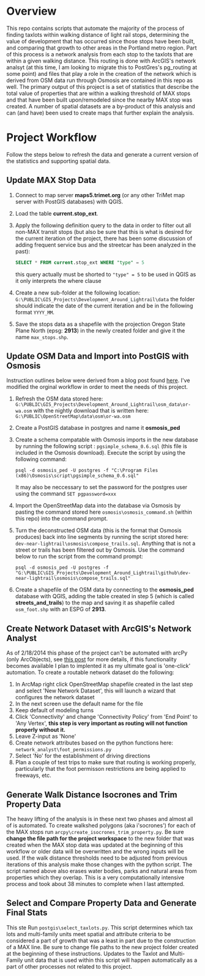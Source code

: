 # Overview

This repo contains scripts that automate the majority of the process of finding taxlots within walking distance of light rail stops, determining the value of development that has occurred since those stops have been built, and comparing that growth to other areas in the Portland metro region.  Part of this process is a network analysis from each stop to the taxlots that are within a given walking distance.  This routing is done with ArcGIS's network analsyt (at this time, I am looking to migrate this to PostGres's pg_routing at some point) and files that play a role in the creation of the network which is derived from OSM data run through Osmosis are contained in this repo as well.  The primary output of this project is a set of statistics that describe the total value of properties that are within a walking threshold of MAX stops and that have been built upon/remodeled since the nearby MAX stop was created.  A number of spatial datasets are a by-product of this analysis and can (and have) been used to create maps that further explain the analysis.

# Project Workflow

Follow the steps below to refresh the data and generate a current version of the statistics and supporting spatial data.

## Update MAX Stop Data

1. Connect to map server **maps5.trimet.org** (or any other TriMet map server with PostGIS databases) with QGIS.
2. Load the table **current.stop_ext**.
3. Apply the following definition query to the data in order to filter out all non-MAX transit stops (but also be sure that this is what is desired for the current iteration of the project, there has been some discussion of adding frequent service bus and the streetcar has been analyzed in the past):

	```sql
	SELECT * FROM current.stop_ext WHERE "type" = 5
	```

	this query actually must be shorted to `"type" = 5` to be used in QGIS as it only interprets the where clause

4. Create a new sub-folder at the following location: `G:\PUBLIC\GIS_Projects\Development_Around_Lightrail\data` the folder should indicate the date of the current iteration and be in the following format `YYYY_MM`.
5. Save the stops data as a shapefile with the projection Oregon State Plane North (epsg: **2913**) in the newly created folder and give it the name `max_stops.shp`.

## Update OSM Data and Import into PostGIS with Osmosis

Instruction outlines below were derived from a blog post found [here](http://skipperkongen.dk/2012/08/02/import-osm-data-into-postgis-using-osmosis/).  I've modified the orginal workflow in order to meet the needs of this project.

1. Refresh the OSM data stored here: `G:\PUBLIC\GIS_Projects\Development_Around_Lightrail\osm_data\or-wa.osm` with the nightly download that is written here: `G:\PUBLIC\OpenStreetMap\data\osm\or-wa.osm`
2. Create a PostGIS database in postgres and name it **osmosis_ped**
3. Create a schema compatable with Osmosis imports in the new database by running the following script : `pgsimple_schema_0.6.sql` (this file is included in the Osmosis download).  Execute the script by using the following command:

	```Shell
	psql -d osmosis_ped -U postgres -f "C:\Program Files (x86)\Osmosis\script\pgsimple_schema_0.6.sql"
	```
	It may also be neccessary to set the password for the postgres user using the command `SET pgpassword=xxx`

4. Import the OpenStreetMap data into the database via Osmosis by pasting the command stored here `osmosis\osmosis_command.sh` (within this repo) into the command prompt.
5. Turn the deconstructed OSM data (this is the format that Osmosis produces) back into line segments by running the script stored here: `dev-near-lightrail\osmosis\compose_trails.sql`.  Anything that is not a street or trails has been filtered out by Osmosis.  Use the command below to run the script from the command prompt:

	```Shell
	psql -d osmosis_ped -U postgres -f "G:\PUBLIC\GIS_Projects\Development_Around_Lightrail\github\dev-near-lightrail\osmosis\compose_trails.sql"
	```

6. Create a shapefile of the OSM data by connecting to the **osmosis_ped** database with QGIS, adding the table created in step 5 (which is called **streets_and_trails**) to the map and saving it as shapefile called `osm_foot.shp` with an ESPG of **2913**.

## Create Network Dataset with ArcGIS's Network Analyst

As of 2/18/2014 this phase of the project can't be automated with arcPy (only ArcObjects), see [this post](http://gis.stackexchange.com/questions/59971/how-to-create-network-dataset-for-network-assistant-using-arcpy) for more details, if this functionality becomes available I plan to implented it as my ultimate goal is 'one-click' automation.  To create a routable network dataset do the following:

1. In ArcMap right click OpenStreetMap shapefile created in the last step and select 'New Network Dataset', this will launch a wizard that configures the network dataset
2. In the next screen use the default name for the file
3. Keep default of modeling turns
4. Click 'Connectivity' and change 'Connectivity Policy' from 'End Point' to 'Any Vertex', **this step is very important as routing will not function properly without it.**
5. Leave Z-input as 'None'
6. Create network attributes based on the python functions here: `network_analyst\foot_permissions.py`
7.  Select 'No' for the establishment of driving directions
8.  Plan a couple of test trips to make sure that routing is working properly, particularly that the foot permisson restrictions are being applied to freeways, etc.

## Generate Walk Distance Isocrones and Trim Property Data

The heavy lifting of the analysis is in these next two phases and almost all of is automated.  To create walkshed polygons (aka i'socrones') for each of the MAX stops run `arcpy\create_isocrones_trim_property.py`.  Be sure **change the file path for the project workspace** to the new folder that was created when the MAX stop data was updated at the beginning of this workflow or older data will be overwritten and the wrong inputs will be used.  If the walk distance thresholds need to be adjusted from previous iterations of this analysis make those changes with the python script.  The script named above also erases water bodies, parks and natural areas from properties which they overlap.  This is a very computationally intensive process and took about 38 minutes to complete when I last attempted.

## Select and Compare Property Data and Generate Final Stats

This ste  Run `postgis\select_taxlots.py`.  This script determines which tax lots and multi-family units meet spatial and attribute criteria to be considered a part of growth that was a least in part due to the construction of a MAX line.  Be sure to change file paths to the new project folder created at the beginning of these instructions.  Updates to the Taxlot and Multi-Family unit data that is used within this script will happen automatically as a part of other processes not related to this project.